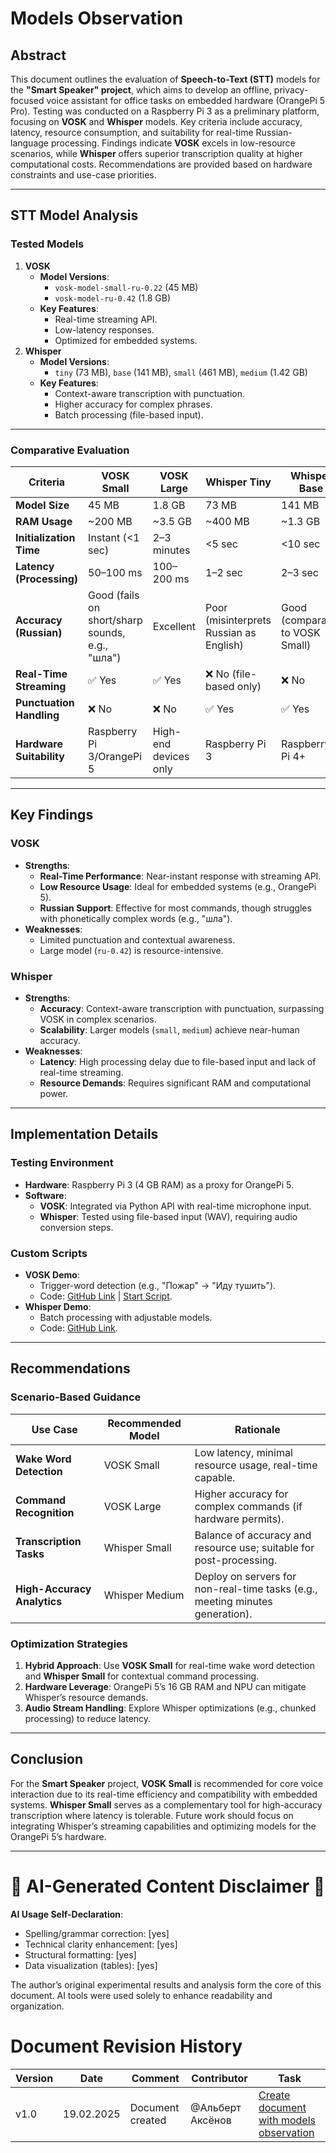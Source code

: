# Models Observation

## Abstract

This document outlines the evaluation of **Speech-to-Text (STT)** models for the **"Smart Speaker" project**, which aims to develop an offline, privacy-focused voice assistant for office tasks on embedded hardware (OrangePi 5 Pro). Testing was conducted on a Raspberry Pi 3 as a preliminary platform, focusing on **VOSK** and **Whisper** models. Key criteria include accuracy, latency, resource consumption, and suitability for real-time Russian-language processing. Findings indicate **VOSK** excels in low-resource scenarios, while **Whisper** offers superior transcription quality at higher computational costs. Recommendations are provided based on hardware constraints and use-case priorities.

---

## STT Model Analysis

### Tested Models

1. **VOSK**
    - **Model Versions**:
        - `vosk-model-small-ru-0.22` (45 MB)
        - `vosk-model-ru-0.42` (1.8 GB)
    - **Key Features**:
        - Real-time streaming API.
        - Low-latency responses.
        - Optimized for embedded systems.
2. **Whisper**
    - **Model Versions**:
        - `tiny` (73 MB), `base` (141 MB), `small` (461 MB), `medium` (1.42 GB)
    - **Key Features**:
        - Context-aware transcription with punctuation.
        - Higher accuracy for complex phrases.
        - Batch processing (file-based input).

---

### Comparative Evaluation

| **Criteria** | **VOSK Small** | **VOSK Large** | **Whisper Tiny** | **Whisper Base** | **Whisper Small** | **Whisper Medium** |
| --- | --- | --- | --- | --- | --- | --- |
| **Model Size** | 45 MB | 1.8 GB | 73 MB | 141 MB | 461 MB | 1.42 GB |
| **RAM Usage** | ~200 MB | ~3.5 GB | ~400 MB | ~1.3 GB | ~1.6 GB | ~3.4 GB |
| **Initialization Time** | Instant (<1 sec) | 2–3 minutes | <5 sec | <10 sec | <15 sec | ~30 sec |
| **Latency (Processing)** | 50–100 ms | 100–200 ms | 1–2 sec | 2–3 sec | 3–5 sec | 10–15 sec |
| **Accuracy (Russian)** | Good (fails on short/sharp sounds, e.g., "шла") | Excellent | Poor (misinterprets Russian as English) | Good (comparable to VOSK Small) | Excellent (context-aware) | Best (near-human) |
| **Real-Time Streaming** | ✅ Yes | ✅ Yes | ❌ No (file-based only) | ❌ No | ❌ No | ❌ No |
| **Punctuation Handling** | ❌ No | ❌ No | ✅ Yes | ✅ Yes | ✅ Yes | ✅ Yes |
| **Hardware Suitability** | Raspberry Pi 3/OrangePi 5 | High-end devices only | Raspberry Pi 3 | Raspberry Pi 4+ | OrangePi 5 | Desktop/server |

---

## Key Findings

### VOSK

- **Strengths**:
    - **Real-Time Performance**: Near-instant response with streaming API.
    - **Low Resource Usage**: Ideal for embedded systems (e.g., OrangePi 5).
    - **Russian Support**: Effective for most commands, though struggles with phonetically complex words (e.g., "шла").
- **Weaknesses**:
    - Limited punctuation and contextual awareness.
    - Large model (`ru-0.42`) is resource-intensive.

### Whisper

- **Strengths**:
    - **Accuracy**: Context-aware transcription with punctuation, surpassing VOSK in complex scenarios.
    - **Scalability**: Larger models (`small`, `medium`) achieve near-human accuracy.
- **Weaknesses**:
    - **Latency**: High processing delay due to file-based input and lack of real-time streaming.
    - **Resource Demands**: Requires significant RAM and computational power.

---

## Implementation Details

### Testing Environment

- **Hardware**: Raspberry Pi 3 (4 GB RAM) as a proxy for OrangePi 5.
- **Software**:
    - **VOSK**: Integrated via Python API with real-time microphone input.
    - **Whisper**: Tested using file-based input (WAV), requiring audio conversion steps.

### Custom Scripts

- **VOSK Demo**:
    - Trigger-word detection (e.g., "Пожар" → "Иду тушить").
    - Code: [GitHub Link](https://gitlab.com) | [Start Script](https://gitlab.com).
- **Whisper Demo**:
    - Batch processing with adjustable models.
    - Code: [GitHub Link](https://gitlab.com).

---

## Recommendations

### Scenario-Based Guidance

| **Use Case** | **Recommended Model** | **Rationale** |
| --- | --- | --- |
| **Wake Word Detection** | VOSK Small | Low latency, minimal resource usage, real-time capable. |
| **Command Recognition** | VOSK Large | Higher accuracy for complex commands (if hardware permits). |
| **Transcription Tasks** | Whisper Small | Balance of accuracy and resource use; suitable for post-processing. |
| **High-Accuracy Analytics** | Whisper Medium | Deploy on servers for non-real-time tasks (e.g., meeting minutes generation). |

### Optimization Strategies

1. **Hybrid Approach**: Use **VOSK Small** for real-time wake word detection and **Whisper Small** for contextual command processing.
2. **Hardware Leverage**: OrangePi 5’s 16 GB RAM and NPU can mitigate Whisper’s resource demands.
3. **Audio Stream Handling**: Explore Whisper optimizations (e.g., chunked processing) to reduce latency.

---

## Conclusion

For the **Smart Speaker** project, **VOSK Small** is recommended for core voice interaction due to its real-time efficiency and compatibility with embedded systems. **Whisper Small** serves as a complementary tool for high-accuracy transcription where latency is tolerable. Future work should focus on integrating Whisper’s streaming capabilities and optimizing models for the OrangePi 5’s hardware.

---

# 🔔 AI-Generated Content Disclaimer 🤖

**AI Usage Self-Declaration**:

- Spelling/grammar correction: [yes]
- Technical clarity enhancement: [yes]
- Structural formatting: [yes]
- Data visualization (tables): [yes]

The author’s original experimental results and analysis form the core of this document. AI tools were used solely to enhance readability and organization.

# **Document Revision History**

| Version | Date | Comment | Contributor | Task |
| --- | --- | --- | --- | --- |
| v1.0 | 19.02.2025 | Document created | @Альберт Аксёнов   |  [Create document with models observation](https://www.notion.so/Create-document-with-models-observation-19bc9732b84e80278c29e92444fa86d6?pvs=21)  |